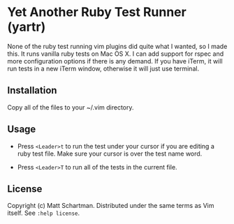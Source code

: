Yet Another Ruby Test Runner (yartr)
=====

None of the ruby test running vim plugins did quite what I wanted, so I made this. It runs vanilla ruby tests on Mac OS X. I can add support for rspec and more configuration options if there is any demand. If you have iTerm, it will run tests in a new iTerm window, otherwise it will just use terminal.

## Installation

Copy all of the files to your ~/.vim directory.

## Usage

* Press `<Leader>t` to run the test under your cursor if you are editing a ruby test file. Make sure your cursor is over the test name word.

* Press `<Leader>T` to run all of the tests in the current file.

## License

Copyright (c) Matt Schartman.  Distributed under the same terms as Vim itself.
See `:help license`.
